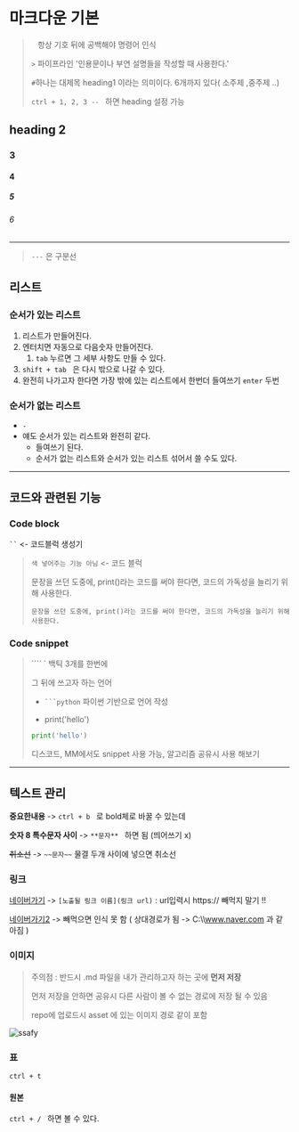# 마크다운 기본

> ` ` 항상 기호 뒤에 공백해야 명령어 인식
>
> `>` 파이프라인 '인용문이나 부연 설명들을 작성할 때 사용한다.'
>
> `#`하나는 대제목 heading1 이라는 의미이다. 6개까지 있다( 소주제 ,중주제 ..)
>
> `ctrl + 1, 2, 3 -- ` 하면 heading 설정 가능

## heading 2

### 3

#### 4

##### 5

###### 6

---

> `---` 은 구분선

## 리스트

### 순서가 있는 리스트

1. 리스트가 만들어진다.
2. 엔터치면 자동으로 다음숫자 만들어진다.
   1. `tab` 누르면 그 세부 사항도 만들 수 있다.
3. `shift + tab ` 은 다시 밖으로 나갈 수 있다.
4. 완전히 나가고자 한다면 가장 밖에 있는 리스트에서 한번더 들여쓰기 `enter` 두번

### 순서가 없는 리스트

- `-`
- 얘도 순서가 있는 리스트와 완전히 같다.
  - 들여쓰기 된다.
  - 순서가 없는 리스트와 순서가 있는 리스트 섞어서 쓸 수도 있다.

---



## 코드와 관련된 기능

### Code block

` `` ` <- 코드블럭 생성기

> `색 넣어주는 기능 아님`  <- 코드 블럭
>
> 문장을 쓰던 도중에, print()라는 코드를 써야 한다면, 코드의 가독성을 늘리기 위해 사용한다.
>
> `문장을 쓰던 도중에, print()라는 코드를 써야 한다면, 코드의 가독성을 늘리기 위해 사용한다.`



###  Code snippet

> ```` `  백틱 3개를 한번에
>
> 그 뒤에 쓰고자 하는 언어
>
> - ` ```python ` 파이썬 기반으로 언어 작성
>
> - print('hello')
>
> ```python
> print('hello')
> ```
>
>  디스코드, MM에서도  snippet  사용 가능, 알고리즘 공유시 사용 해보기 



---

## 텍스트 관리

**중요한내용** -> `ctrl + b ` 로 bold체로 바꿀 수 있는데

**숫자 8 특수문자 사이** -> `**문자** ` 하면 됨 (띄어쓰기 x)

~~취소선~~ -> `~~문자~~` 물결 두개 사이에 넣으면 취소선



### 링크

[네이버가기](https://www.naver.com/) -> `[노출될 링크 이름](링크 url)`  :  url입력시 https:// 빼먹지 말기 !!

[네이버가기2](www.naver.com/) -> 빼먹으면 인식 못 함 ( 상대경로가 됨 ->  C:\\\www.naver.com 과 같아짐 )



### 이미지 

> 주의점 : 반드시 .md 파일을 내가 관리하고자 하는 곳에  **먼저 저장**
>
> 먼저 저장을 안하면 공유시 다른 사람이 볼 수 없는 경로에 저장 될 수 있음
>
> repo에 업로드시 asset 에 있는 이미지 경로 같이 포함

![ssafy](markdown.assets/header-logo.jpg)

### 표

`ctrl + t ` 



#### 원본

`ctrl + / ` 하면 볼 수 있다.



